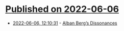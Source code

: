# [Published on 2022-06-06](index.md)

* [2022-06-06, 12:10:31](https://news.ycombinator.com/item?id=31639453) - [Alban Berg’s Dissonances](https://www.nybooks.com/articles/2022/06/23/alban-bergs-dissonances-simms-erwin/)
